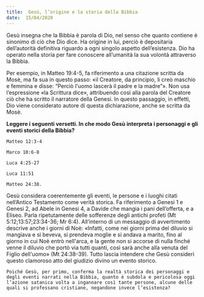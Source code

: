 ```yaml
---
title:  Gesù, l’origine e la storia della Bibbia
date:  15/04/2020
---
```


Gesù insegna che la Bibbia è parola di Dio, nel senso che quanto contiene è sinonimo di ciò che Dio dice. Ha origine in lui, perciò è depositaria dell’autorità definitiva riguardo a ogni singolo aspetto dell’esistenza. Dio ha operato nella storia per fare conoscere all’umanità la sua volontà attraverso la Bibbia.

Per esempio, in Matteo 19:4-5, fa riferimento a una citazione scritta da Mosè, ma fa sua in questo passo: «il Creatore, da principio, li creò maschio e femmina e disse: “Perciò l'uomo lascerà il padre e la madre”». Non usa l’espressione «la Scrittura dice», attribuendo così alla parola del Creatore ciò che ha scritto il narratore della Genesi. In questo passaggio, in effetti, Dio viene considerato autore di questa dichiarazione, anche se scritta da Mosè.

**Leggere i seguenti versetti. In che modo Gesù interpreta i personaggi e gli eventi storici della Bibbia?**

`Matteo 12:3-4`

`Marco 10:6-8`

`Luca 4:25-27`

`Luca 11:51`

`Matteo 24:38.`

Gesù considera coerentemente gli eventi, le persone e i luoghi citati nell’Antico Testamento come verità storica. Fa riferimento a Genesi 1 e Genesi 2, ad Abele in Genesi 4, a Davide che mangia i pani dell’offerta, e a Eliseo. Parla ripetutamente delle sofferenze degli antichi profeti (Mt 5:12;13:57;23:34-36; Mr 6:4). All’interno di un messaggio di avvertimento descrive anche i giorni di Noè: «Infatti, come nei giorni prima del diluvio si mangiava e si beveva, si prendeva moglie e si andava a marito, fino al giorno in cui Noè entrò nell'arca, e la gente non si accorse di nulla finché venne il diluvio che portò via tutti quanti, così sarà anche alla venuta del Figlio dell'uomo» (Mt 24:38-39). Tutto lascia intendere che Gesù consideri questo clamoroso atto del giudizio divino un evento storico.

`Poiché Gesù, per primo, conferma la realtà storica dei personaggi e degli eventi narrati nella Bibbia, quanto è subdola e pericolosa oggi l’azione satanica volta a ingannare così tante persone, alcune delle quali si professano cristiane, negandone invece l’esistenza?`